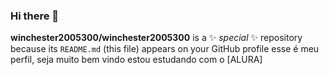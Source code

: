 ### Hi there 👋

**winchester2005300/winchester2005300** is a ✨ _special_ ✨ repository because its `README.md` (this file) appears on your GitHub profile
esse é meu perfil, seja muito bem vindo
estou estudando com o [ALURA]
